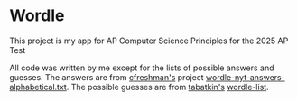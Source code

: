 # Wordle

This project is my app for AP Computer Science Principles for the 2025 AP Test

All code was written by me except for the lists of possible answers and guesses. The answers are from [cfreshman's](https://github.com/cfreshman) project [wordle-nyt-answers-alphabetical.txt](https://gist.github.com/cfreshman/a7b776506c73284511034e63af1017ee). The possible guesses are from [tabatkin's](https://github.com/tabatkins) [wordle-list](https://github.com/tabatkins/wordle-list).